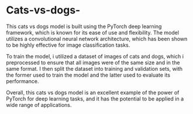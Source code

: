 # Cats-vs-dogs-
This cats vs dogs model is built using the PyTorch deep learning framework, which is known for its ease of use and flexibility. The model utilizes a convolutional neural network architecture, which has been shown to be highly effective for image classification tasks.

To train the model, i utilized a dataset of images of cats and dogs, which i preprocessed to ensure that all images were of the same size and in the same format. I then split the dataset into training and validation sets, with the former used to train the model and the latter used to evaluate its performance.

Overall, this cats vs dogs model is an excellent example of the power of PyTorch for deep learning tasks, and it has the potential to be applied in a wide range of applications.
